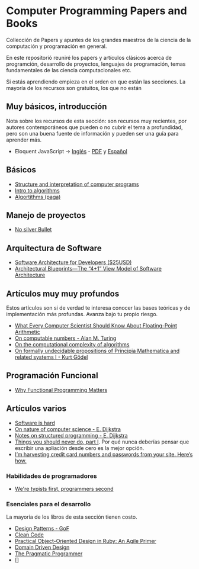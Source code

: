 # Computer Programming Papers and Books
Collección de Papers y apuntes de los grandes maestros de la ciencia de la computación y programación en general.

En este repositorió reuniré los papers y artículos clásicos acerca de programción, desarrollo de proyectos, lenguajes de 
programación, temas fundamentales de las ciencia computacionales etc.

Si estás aprendiendo empieza en el orden en que están las secciones. La mayoría de los recursos son gratuitos, los que no están

## Muy básicos, introducción

Nota sobre los recursos de esta sección: son recursos muy recientes, por autores contemporáneos que pueden o no cubrir el
tema a profundidad, pero son una buena fuente de información y pueden ser una guía para aprender más.

- Eloquent JavaScript -> [Inglés](http://eloquentjavascript.net/) - [PDF](https://eloquentjavascript.net/Eloquent_JavaScript.pdf) y [Español](http://hectorip.github.io/Eloquent-JavaScript-ES-online/)

## Básicos

-  [Structure and interpretation of computer programs](/pdfs/sicp.pdf)
-  [Intro to algorithms](http://ressources.unisciel.fr/algoprog/s00aaroot/aa00module1/res/%5BCormen-AL2011%5DIntroduction_To_Algorithms-A3.pdf)
- [Algortithms (paga)](https://algs4.cs.princeton.edu/10fundamentals/)


## Manejo de proyectos

- [No silver Bullet](/pdfs/Brooks-NoSilverBullet.pdf)


## Arquitectura de Software
- [Software Architecture for Developers ($25USD)](https://leanpub.com/b/software-architecture)
- [Architectural Blueprints—The “4+1” View Model of Software Architecture](/pdfs/4+1view-architecture.pdf)


## Artículos muy muy profundos

Estos artículos son si de verdad te interesa conocer las bases teóricas y de implementación más profundas.
Avanza bajo tu propio riesgo.

- [What Every Computer Scientist Should Know About Floating-Point Arithmetic](/pdfs/floating_point_atihmetic.pdf)
- [On computable numbers - Alan M. Turing](/pdfs/computable_numbers.pdf)
- [On the computational complexity of algorithms](/pdfs/on_computational_complexity.pdf)
- [On formally undecidable propositions of Principia Mathematica and related systems I - Kurt Gödel](/pdfs/undecidable.pdf)

## Programación Funcional
- [Why Functional Programming Matters](/pdfs/whyfp90.pdf)
## Artículos varios

- [Software is hard](https://www.eejournal.com/article/20161101-softwareishard/)
- [On nature of computer science - E. Dijkstra](http://www.cs.utexas.edu/users/EWD/transcriptions/EWD08xx/EWD896.html)
- [Notes on structured programming - E. Dijkstra](/pdfs/EWD249.pdf)
- [Things you should never do, part I](https://www.joelonsoftware.com/2000/04/06/things-you-should-never-do-part-i/). Por qué nunca deberías pensar que escribir una apliación desde cero es la mejor opción.
- [I’m harvesting credit card numbers and passwords from your site. Here’s how.](https://hackernoon.com/im-harvesting-credit-card-numbers-and-passwords-from-your-site-here-s-how-9a8cb347c5b5)
<!-- - []() -->


### Habilidades de programadores 

- [We're typists first, programmers second](https://blog.codinghorror.com/we-are-typists-first-programmers-second/)



### Esenciales para el desarrollo

La mayoría de los libros de esta sección tienen costo.

- [Design Patterns - GoF](https://www.amazon.com.mx/Design-Patterns-Elements-Reusable-Object-Oriented/dp/0201633612)
- [Clean Code](https://www.amazon.com/gp/product/0132350882/)
- [Practical Object-Oriented Design in Ruby: An Agile Primer](https://www.amazon.com/Practical-Object-Oriented-Design-Ruby-Addison-Wesley/dp/0321721330/)
- [Domain Driven Design](https://www.amazon.com.mx/Domain-Driven-Design-Tackling-Complexity-Software/dp/0321125215/)
- [The Pragmatic Programmer](https://www.amazon.com.mx/Pragmatic-Programmer-Journeyman-Master/dp/020161622X)
- [] 